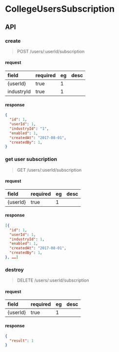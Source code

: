 # CollegeUsersSubscription

## API

### create

> POST /users/:userId/subscription

#### request

field      | required | eg | desc
:--------- | :------- | :- | :---
{userId}   | true     | 1  |
industryId | true     | 1  |

#### response

```json
{
  "id": 1,
  "userId": 1,
  "industryId": "1",
  "enabled": 1,
  "createdAt": "2017-08-01",
  "createdBy": 1,
}
```

### get user subscription

> GET /users/:userId/subscription

#### request

field    | required | eg | desc
:------- | :------- | :- | :---
{userId} | true     | 1  |

#### response

```json
[{
  "id": 1,
  "userId": 1,
  "industryId": 1,
  "enabled": 1,
  "createdAt": "2017-08-01",
  "createdBy": 1,
}, ……]
```

### destroy

> DELETE /users/:userId/subscription

#### request

field          | required | eg | desc
:------------- | :------- | :- | :---
{userId}       | true     | 1  |

#### response

```json
{
  "result": 1
}
```
